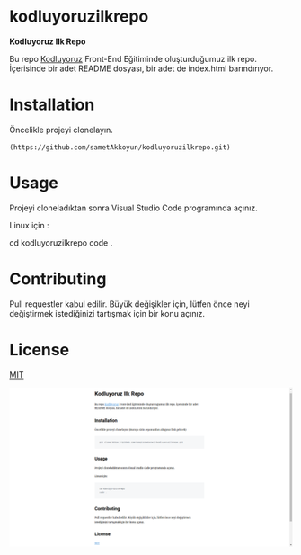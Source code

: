 # kodluyoruzilkrepo

**Kodluyoruz Ilk Repo**

Bu repo [Kodluyoruz](https://www.kodluyoruz.org/) Front-End Eğitiminde oluşturduğumuz ilk repo. İçerisinde bir adet
README dosyası, bir adet de index.html barındırıyor.


# Installation

  Öncelikle projeyi clonelayın. 

    (https://github.com/sametAkkoyun/kodluyoruzilkrepo.git)


# Usage

  Projeyi cloneladıktan sonra Visual Studio Code programında açınız.

  Linux için :

   cd kodluyoruzilkrepo
   code .


# Contributing

Pull requestler kabul edilir. Büyük değişikler için, lütfen önce neyi değiştirmek istediğinizi tartışmak için bir konu açınız.

# License

[MIT](https://web.mit.edu/)



![alt text](https://raw.githubusercontent.com/Kodluyoruz/taskforce/main/git/odev1/figures/markdown.png)






















